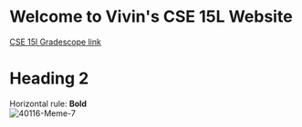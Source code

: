 # Welcome to Vivin's CSE 15L Website
[CSE 15l Gradescope link](https://www.gradescope.com/courses/346317)
# Heading 2

Horizontal rule:
**Bold**	
![40116-Meme-7](https://user-images.githubusercontent.com/97651150/149263060-68b4aea7-d21a-49ad-8899-62280dc67d41.png)


